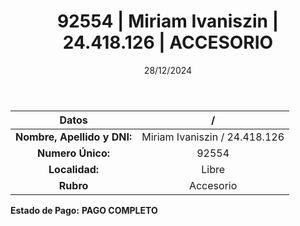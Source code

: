 ﻿---
title: 92554 | Miriam Ivaniszin | 24.418.126 | ACCESORIO
date: 28/12/2024
draft: false
tags: ['libre', 'titular', 'accesorio']
---

|          **Datos**          |  /  |
|:---------------------------:|:---:|
| **Nombre, Apellido y DNI:** | Miriam Ivaniszin / 24.418.126 |
|      **Numero Único:**      | 92554 |
|        **Localidad:**       | Libre |
|          **Rubro**          | Accesorio |

**Estado de Pago:** **PAGO COMPLETO**
